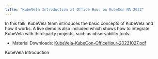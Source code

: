 ```yaml
---
title: "KubeVela Introduction at Office Hour on KubeCon NA 2022"
---
```


In this talk, KubeVela team introduces the basic concepts of KubeVela and how it works. A live demo is also included which shows how to integrate KubeVela with third-party projects, such as observability tools.

- Material Downloads: [KubeVela-KubeCon-OfficeHour-20221027.pdf](https://kubevelacharts.oss-accelerate.aliyuncs.com/docs/KubeVela-KubeCon-OfficeHour-20221027.pdf)


<object data="https://kubevelacharts.oss-accelerate.aliyuncs.com/docs/KubeVela-KubeCon-OfficeHour-20221027.pdf" type="application/pdf" width="100%" height="600px">
  <p>KubeVela Introduction</p>
</object>